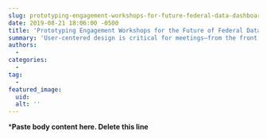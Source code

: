 ```yaml
---
slug: prototyping-engagement-workshops-for-future-federal-data-dashboards-storytelling
date: 2019-08-21 18:06:00 -0500
title: 'Prototyping Engagement Workshops for the Future of Federal Data, Dashboards, and Storytelling'
summary: 'User-centered design is critical for meetings—from the front lines to C-suite&#46; How might we host more hands-on learning sessions and experience exchanges to improve and customize the way the federal workforce communicates to diverse stakeholders&#63;'
authors: 
  - 
categories: 
  - 
tag: 
  - 
featured_image: 
  uid: 
  alt: ''
---
```


***Paste body content here. Delete this line**
